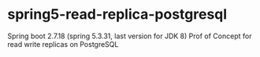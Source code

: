 # spring5-read-replica-postgresql
Spring boot 2.7.18 (spring 5.3.31, last version for JDK 8) Prof of Concept for read write replicas on PostgreSQL
